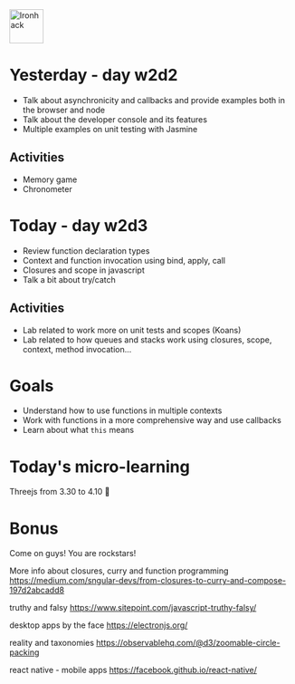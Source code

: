 <img src="https://raw.githubusercontent.com/webmad1019-1/w1d3-advanced-selectors-positioning-full-layout/master/img/ironhack.svg?sanitize=true" alt="Ironhack" width="60"/>

# Yesterday - day w2d2

* Talk about asynchronicity and callbacks and provide examples both in the browser and node
* Talk about the developer console and its features
* Multiple examples on unit testing with Jasmine

## Activities 
* Memory game
* Chronometer

# Today - day w2d3

* Review function declaration types
* Context and function invocation using bind, apply, call
* Closures and scope in javascript
* Talk a bit about try/catch

## Activities 
* Lab related to work more on unit tests and scopes (Koans)
* Lab related to how queues and stacks work using closures, scope, context, method invocation...

# Goals

* Understand how to use functions in multiple contexts
* Work with functions in a more comprehensive way and use callbacks
* Learn about what `this` means

# Today's micro-learning

Threejs from 3.30 to 4.10 🚀

# Bonus

Come on guys! You are rockstars!

More info about closures, curry and function programming
https://medium.com/sngular-devs/from-closures-to-curry-and-compose-197d2abcadd8

truthy and falsy
https://www.sitepoint.com/javascript-truthy-falsy/

desktop apps by the face
https://electronjs.org/

reality and taxonomies
https://observablehq.com/@d3/zoomable-circle-packing

react native - mobile apps
https://facebook.github.io/react-native/